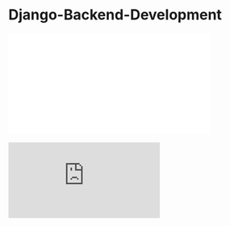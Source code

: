 # Django-Backend-Development
![](https://github.com/manishkumar632/Django-Backend-Development/blob/main/design.svg)

![](https://github.com/manishkumar632/Django-Backend-Development/blob/main/template.xhtml)
